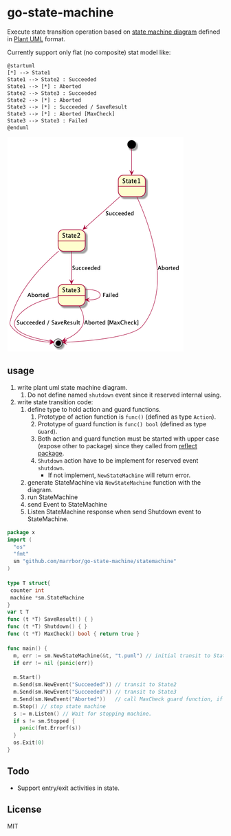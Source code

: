 # go-state-machine

Execute state transition operation based on [state machine diagram](https://plantuml.com/state-diagram) defined in [Plant UML](https://plantuml.com/) format.

Currently support only flat (no composite) stat model like:
```puml
@startuml
[*] --> State1
State1 --> State2 : Succeeded
State1 --> [*] : Aborted
State2 --> State3 : Succeeded
State2 --> [*] : Aborted
State3 --> [*] : Succeeded / SaveResult
State3 --> [*] : Aborted [MaxCheck]
State3 --> State3 : Failed
@enduml
```

![](./test1.png)

## usage
1. write plant uml state machine diagram.
    1. Do not define named `shutdown` event since it reserved internal using.
1. write state transition code:
    1. define type to hold action and guard functions.
        1. Prototype of action function is `func()` (defined as type `Action`).
        1. Prototype of guard function is `func() bool` (defined as type `Guard`).
        1. Both action and guard function must be started with upper case (expose other to package) since they called from [reflect package](https://golang.org/pkg/reflect/).
        1. `Shutdown` action have to be implement for reserved event `shutdown`.
            - If not implement, `NewStateMachine` will return error.
    1. generate StateMachine via `NewStateMachine` function with the diagram.
    1. run StateMachine
    1. send Event to StateMachine
    1. Listen StateMachine response when send Shutdown event to StateMachine.

```go
package x
import (
  "os"
  "fmt"
  sm "github.com/marrbor/go-state-machine/statemachine"
)

type T struct{
 counter int
 machine *sm.StateMachine
}
var t T
func (t *T) SaveResult() { }
func (t *T) Shutdown() { }
func (t *T) MaxCheck() bool { return true }

func main() {
  m, err := sm.NewStateMachine(&t, "t.puml") // initial transit to State1
  if err != nil {panic(err)}

  m.Start()
  m.Send(sm.NewEvent("Succeeded")) // transit to State2
  m.Send(sm.NewEvent("Succeeded")) // transit to State3
  m.Send(sm.NewEvent("Aborted"))   // call MaxCheck guard function, if MaxCheck returns true, transit to EndState. 
  m.Stop() // stop state machine
  s := m.Listen() // Wait for stopping machine.
  if s != sm.Stopped {
    panic(fmt.Errorf(s))
  }
  os.Exit(0)
}
```

## Todo 
- Support entry/exit activities in state.

## License
MIT
